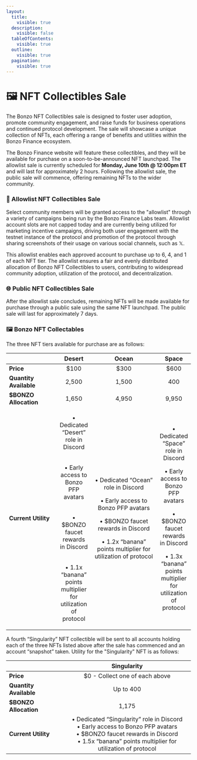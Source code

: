 ```yaml
---
layout:
  title:
    visible: true
  description:
    visible: false
  tableOfContents:
    visible: true
  outline:
    visible: true
  pagination:
    visible: true
---
```


# 🖼️ NFT Collectibles Sale

The Bonzo NFT Collectibles sale is designed to foster user adoption, promote community engagement, and raise funds for business operations and continued protocol development. The sale will showcase a unique collection of NFTs, each offering a range of benefits and utilities within the Bonzo Finance ecosystem.

The Bonzo Finance website will feature these collectibles, and they will be available for purchase on a soon-to-be-announced NFT launchpad. The allowlist sale is currently scheduled for **Monday, June 10th @ 12:00pm ET** and will last for approximately 2 hours. Following the allowlist sale, the public sale will commence, offering remaining NFTs to the wider community.

### **🏁 Allowlist NFT Collectibles Sale**&#x20;

Select community members will be granted access to the "allowlist" through a variety of campaigns being run by the Bonzo Finance Labs team. Allowlist account slots are not capped today and are currently being utilized for marketing incentive campaigns, driving both user engagement with the testnet instance of the protocol and promotion of the protocol through sharing screenshots of their usage on various social channels, such as 𝕏.

This allowlist enables each approved account to purchase up to 6, 4, and 1 of each NFT tier. The allowlist ensures a fair and evenly distributed allocation of Bonzo NFT Collectibles to users, contributing to widespread community adoption, utilization of the protocol, and decentralization.

### **🌐 Public NFT Collectibles Sale**

After the allowlist sale concludes, remaining NFTs will be made available for purchase through a public sale using the same NFT launchpad. The public sale will last for approximately 7 days.

### **🖼️ Bonzo NFT Collectables**

The three NFT tiers available for purchase are as follows:

<table><thead><tr><th width="140"></th><th align="center">Desert</th><th width="200" align="center">Ocean</th><th align="center">Space</th></tr></thead><tbody><tr><td><strong>Price</strong></td><td align="center">$100</td><td align="center">$300</td><td align="center">$600</td></tr><tr><td><strong>Quantity Available</strong></td><td align="center">2,500</td><td align="center">1,500</td><td align="center">400</td></tr><tr><td><strong>$BONZO Allocation</strong></td><td align="center">1,650</td><td align="center">4,950</td><td align="center">9,950</td></tr><tr><td><strong>Current Utility</strong></td><td align="center"><p>• Dedicated “Desert” role in Discord</p><p><br>• Early access to Bonzo PFP avatars</p><p><br>• $BONZO faucet rewards in Discord</p><p><br>• 1.1x “banana” points multiplier for utilization of protocol</p></td><td align="center"><p>• Dedicated “Ocean” role in Discord<br></p><p>• Early access to Bonzo PFP avatars<br></p><p>• $BONZO faucet rewards in Discord<br></p><p>• 1.2x “banana” points multiplier for utilization of protocol</p></td><td align="center"><p>• Dedicated “Space” role in Discord<br></p><p>• Early access to Bonzo PFP avatars<br></p><p>• $BONZO faucet rewards in Discord<br></p><p>• 1.3x “banana” points multiplier for utilization of protocol</p></td></tr></tbody></table>

A fourth “Singularity” NFT collectible will be sent to all accounts holding each of the three NFTs listed above after the sale has commenced and an account “snapshot” taken. Utility for the "Singularity" NFT is as follows:&#x20;

<table><thead><tr><th width="140"></th><th align="center">Singularity</th></tr></thead><tbody><tr><td><strong>Price</strong></td><td align="center">$0 - Collect one of each above</td></tr><tr><td><strong>Quantity Available</strong></td><td align="center">Up to 400</td></tr><tr><td><strong>$BONZO Allocation</strong></td><td align="center">1,175</td></tr><tr><td><strong>Current Utility</strong></td><td align="center">• Dedicated “Singularity” role in Discord <br>• Early access to Bonzo PFP avatars <br>• $BONZO faucet rewards in Discord <br>• 1.5x “banana” points multiplier for utilization of protocol</td></tr></tbody></table>
